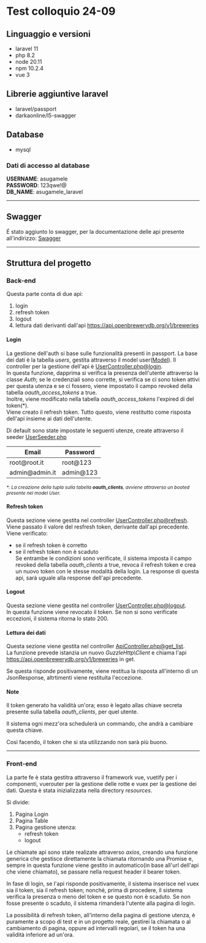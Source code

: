 # Test colloquio 24-09

## Linguaggio e versioni

- laravel 11
- php 8.2
- node 20.11
- npm 10.2.4
- vue 3


## Librerie aggiuntive laravel

- laravel/passport
- darkaonline/l5-swagger

## Database

- mysql

### Dati di accesso al database

<strong>USERNAME</strong>: asugamele<br />
<strong>PASSWORD</strong>: 123qwe!@<br />
<strong>DB_NAME</strong>: asugamele_laravel<br />

***

## Swagger

É stato aggiunto lo swagger, per la documentazione delle api presente all'indirizzo:
<a href="/swagger/documentation">Swagger</a>

***

## Struttura del progetto

### Back-end

Questa parte conta di due api:

1. login 
2. refresh token
3. logout
4. lettura dati derivanti dall'api <a href="https://api.openbrewerydb.org/v1/breweries">https://api.openbrewerydb.org/v1/breweries</a>

#### Login

La gestione dell'auth si base sulle funzionalità presenti in passport.
La base dei dati è la tabella <i>users</i>, gestita attraverso il model user(<a href="app/Models/User.php">Model</a>).
Il controller per la gestione dell'api è <a href="app/Http/Api/User/UserController.php@login">UserController.php@login</a>.<br />
In questa funzione, dapprima si verifica la presenza dell'utente attraverso la classe <i>Auth</i>; 
se le credenziali sono corrette, si verifica se ci sono token attivi per questa utenza e se ci fossero, viene impostato il campo  revoked della tabella <i>oauth_access_tokens</i> a true. <br />
Inoltre, viene modificato nella tabella <i>oauth_access_tokens</i> l'expired di del token(*).<br />
Viene creato il refresh token.
Tutto questo, viene restitutto come risposta dell'api insieme ai dati dell'utente.<br />

Di default sono state impostate le seguenti utenze, create attraverso il seeder <a href="database/seeders/UserSeeder.php">UserSeeder.php</a><br />
<table>
<thead>
<tr>
<th>Email</th>
<th>Password</th>
</tr>
</thead>
<tbody>
<tr>
<td>root@root.it</td>
<td>root@123</td>
</tr>
<tr>
<td>admin@admin.it</td>
<td>admin@123</td>
</tr>
</tbody>
</table>

<i style="font-size:12px">*: La creazione della tupla sulla tabella <strong>oauth_clients</strong>, avviene attraverso un booted presente nel model User.</i>

#### Refresh token

Questa sezione viene gestita nel controller <a href="app/Http/Api/User/UserController.php@refresh">UserController.php@refresh</a>. <br/>
Viene passato il valore del resfresh token, derivante dall'api precedente.
Viene verificato:
- se il refresh token è corretto
- se il refresh token non è scaduto <br />
Se entrambe le condizioni sono verificate, il sistema imposta il campo revoked della tabella <i>oauth_clients</i> a true, revoca il refresh token e crea un nuovo token con le stesse modalità della login.
La response di questa api, sarà uguale alla response dell'api precedente.

#### Logout
Questa sezione viene gestita nel controller <a href="app/Http/Api/User/UserController.php@logout">UserController.php@logout</a>. <br/>
In questa funzione viene revocato il token.
Se non si sono verificate eccezioni, il sistema ritorna lo stato 200.

#### Lettura dei dati

Questa sezione viene gestita nel controller <a href="app/Http/Api/ApiController/ApiController.php@get_list">ApiController.php@get_list</a>. <br/>
La funzione prevede istanzia un nuovo <i>GuzzleHttp\Client</i>  e chiama l'api https://api.openbrewerydb.org/v1/breweries in get.

Se questa risponde positivamente, viene restitua la risposta all'interno di un JsonResponse, altrtimenti viene restituita l'eccezione.

#### Note

Il token generato ha validità un'ora; esso è legato allas chiave secreta presente sulla tabella <i>oauth_clients</i>, per quel utente.

Il sistema ogni mezz'ora schedulerà un commando, che andrà a cambiare questa chiave.

Così facendo, il token che si sta utilizzando non sarà più buono.

---


### Front-end

La parte fe è stata gestitra attraverso il framework vue, vuetify per i componenti, vuerouter per la gestione delle rotte e vuex per la gestione dei dati.
Questa è stata inizializzata nella directory <i>resources</i>.<br />

Si divide:

1. Pagina Login
2. Pagina Table
3. Pagina gestione utenza:
   - refresh token
   - logout

Le chiamate api sono state realizate attraverso <i>axios</i>, creando una funzione generica che gestisce direttamente la chiamata ritornando una Promise e, sempre in questa funzione viene gestito in automatico(in base all'url dell'api che viene chiamato), se passare nella request header il bearer token.

In fase di login, se l'api risponde positivamente, il sistema inserisce nel vuex sia il token, sia il refresh token; nonchè, prima di procedere, il sistema verifica la presenza o meno del token e se questo non è scaduto. Se non fosse presente o scaduto, il sistema rimanderà l'utente alla pagina di login.

La possibilità di refresh token, all'interno della pagina di gestione utenza, è puramente a scopo di test e in un progetto reale, gestirei la chiamata o al cambiamento di pagina, oppure ad intervalli regolari, se il token ha una validità inferiore ad un'ora. 



